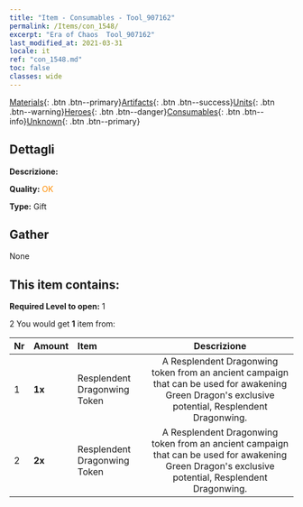 ```yaml
---
title: "Item - Consumables - Tool_907162"
permalink: /Items/con_1548/
excerpt: "Era of Chaos  Tool_907162"
last_modified_at: 2021-03-31
locale: it
ref: "con_1548.md"
toc: false
classes: wide
---
```

 [Materials](/it/Items/){: .btn .btn--primary}[Artifacts](/it/Items/Artifacts/){: .btn .btn--success}[Units](/it/Items/Units/){: .btn .btn--warning}[Heroes](/it/Items/Heroes/){: .btn .btn--danger}[Consumables](/it/Items/Consumables/){: .btn .btn--info}[Unknown](/it/Items/Unknown/){: .btn .btn--primary}

## Dettagli
 **Descrizione:** 

 **Quality:** <span style="color: #FF8C00">OK</span>

 **Type:** Gift

## Gather

  None

## This item contains:

 **Required Level to open:** 1

 2 You would get **1** item  from:

  | Nr | Amount |     Item    | Descrizione |
  |:---|:-------|:------------|:-----------:|
  | 1 |  **1x** | Resplendent Dragonwing Token | A Resplendent Dragonwing token from an ancient campaign that can be used for awakening Green Dragon's exclusive potential, Resplendent Dragonwing.  | 
  | 2 |  **2x** | Resplendent Dragonwing Token | A Resplendent Dragonwing token from an ancient campaign that can be used for awakening Green Dragon's exclusive potential, Resplendent Dragonwing.  | 
